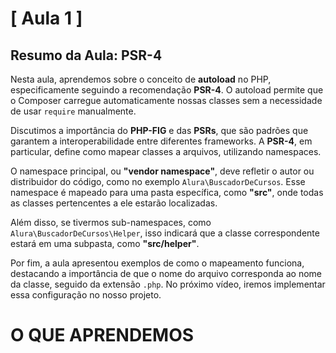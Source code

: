 # [ Aula 1 ]
## Resumo da Aula: PSR-4

Nesta aula, aprendemos sobre o conceito de **autoload** no PHP, especificamente seguindo a recomendação **PSR-4**. O autoload permite que o Composer carregue automaticamente nossas classes sem a necessidade de usar `require` manualmente.

Discutimos a importância do **PHP-FIG** e das **PSRs**, que são padrões que garantem a interoperabilidade entre diferentes frameworks. A **PSR-4**, em particular, define como mapear classes a arquivos, utilizando namespaces.

O namespace principal, ou **"vendor namespace"**, deve refletir o autor ou distribuidor do código, como no exemplo `Alura\BuscadorDeCursos`. Esse namespace é mapeado para uma pasta específica, como **"src"**, onde todas as classes pertencentes a ele estarão localizadas.

Além disso, se tivermos sub-namespaces, como `Alura\BuscadorDeCursos\Helper`, isso indicará que a classe correspondente estará em uma subpasta, como **"src/helper"**.

Por fim, a aula apresentou exemplos de como o mapeamento funciona, destacando a importância de que o nome do arquivo corresponda ao nome da classe, seguido da extensão `.php`. No próximo vídeo, iremos implementar essa configuração no nosso projeto.
<br>

# O QUE APRENDEMOS